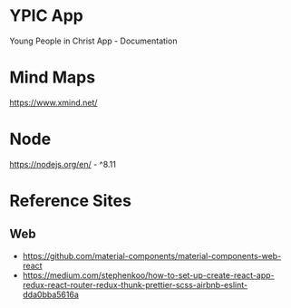 # YPIC App
Young People in Christ App - Documentation

# Mind Maps
https://www.xmind.net/

# Node
https://nodejs.org/en/ - ^8.11 

# Reference Sites

## Web
 - https://github.com/material-components/material-components-web-react
  - https://medium.com/stephenkoo/how-to-set-up-create-react-app-redux-react-router-redux-thunk-prettier-scss-airbnb-eslint-dda0bba5616a
